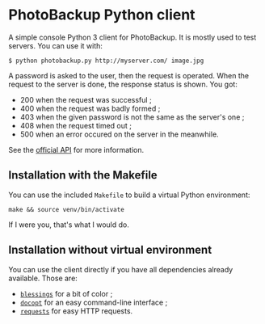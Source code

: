 # PhotoBackup Python client
A simple console Python 3 client for PhotoBackup. It is mostly used to test servers.
You can use it with:

    $ python photobackup.py http://myserver.com/ image.jpg

A password is asked to the user, then the request is operated.
When the request to the server is done, the response status is shown.
You got:

 * 200 when the request was successful ;
 * 400 when the request was badly formed ;
 * 403 when the given password is not the same as the server's one ;
 * 408 when the request timed out ;
 * 500 when an error occured on the server in the meanwhile.

See the [official API](https://github.com/PhotoBackup/api/blob/master/api.raml) for more information.

## Installation with the Makefile
You can use the included `Makefile` to build a virtual Python environment:

    make && source venv/bin/activate

If I were you, that's what I would do.


## Installation without virtual environment
You can use the client directly if you have all dependencies already available.
Those are:

* [`blessings`](https://pypi.python.org/pypi/blessings/) for a bit of color ;
* [`docopt`](http://docopt.org/) for an easy command-line interface ;
* [`requests`](http://docs.python-requests.org/) for easy HTTP requests.
